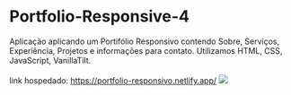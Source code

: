 # Portfolio-Responsive-4
Aplicação aplicando um Portifólio Responsivo contendo Sobre, Serviços, Experiência, Projetos e informações para contato. Utilizamos HTML, CSS, JavaScript, VanillaTilt. <br><br>
link hospedado: https://portfolio-responsivo.netlify.app/
<img src="https://raw.githubusercontent.com/Suubiprabaxo/Portfolio-Responsive-4/main/preview..png"/>
